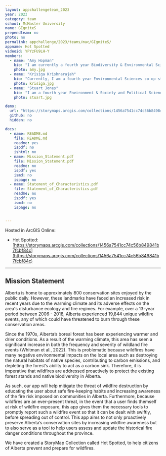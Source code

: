 ```yaml
---
layout: appchallengeteam_2023
year: 2023
category: team
school: McMaster University
name: GIgniteS
prependteam: no
photo: no
permalink: appchallenge/2023/teams/mac/GIgniteS/
appname: Hot Spotted
videoid: YPYzFU9LH-Y
members:
  - name: "Amy Hopman"
    bio: "I am currently a fourth year Biodiversity & Environmental Sciences student focusing in GIS and ecology, and I am starting work with the Canadian Hydrographic Service this Summer. My senior thesis studies how incorporation of social variables differs from Canada’s weather-based Fire Weather Index. While I’m not working away in the lab, I can usually be found crocheting, knitting, or playing with my pet frogs and dogs."
    photo: amy.jpg
  - name: "Krisiga Krishnarajah"
    bio: "Currently, I am a fourth year Environmental Sciences co-op student pursuing a certificate in GIS. My senior thesis looks at the patterns and predictors of emergency department visits in Hamilton, Ontario, using data from Code Red, a study that observed disparities in the determinants of health and health status that exists in the city. During my free time, you can find me reading or playing with my cat, Kiki."
    photo: krisiga.jpg
  - name: "Stuart Jones"
    bio: "I am a fourth year Environment & Society and Political Science student pursuing a concurrent GIS certificate. I find the study of how humans use and interact with space to be a fascinating subject and am interested in exploring how GIS can be used to analyse and visualise this relationship. In my free time I enjoy long distance running, playing Football Manager, and watching hockey."
    photo: stuart.jpg

demo:
  url: "https://storymaps.arcgis.com/collections/1456a7541cc74c56b849841b7fcbf84c"
  github: no
  hidden: no

docs:
  - name: README.md
    file: README.md
    readme: yes
    ispdf: no
    ishtml: no
  - name: Mission_Statement.pdf
    file: Mission_Statement.pdf
    readme: no
    ispdf: yes
    ismd: no
    ispage: no
  - name: Statement_of_Characteristics.pdf
    file: Statement_of_Characteristics.pdf
    readme: no
    ispdf: yes
    ismd: no
    ispage: no


---
```


Hosted in ArcGIS Online:

- Hot Spotted: [https://storymaps.arcgis.com/collections/1456a7541cc74c56b849841b7fcbf84c](https://storymaps.arcgis.com/collections/1456a7541cc74c56b849841b7fcbf84c)

---

## Mission Statement

Alberta is home to approximately 800 conservation sites enjoyed by the public daily. However, these landmarks have faced an increased risk in recent years due to the warming climate and its adverse effects on the area's disturbance ecology and fire regimes. For example, over a 13-year period between 2006 - 2018, Alberta experienced 19,844 unique wildfire events, any of which could have threatened to burn through these conservation areas.  

Since the 1970s, Alberta’s boreal forest has been experiencing warmer and drier conditions. As a result of the warming climate, this area has seen a significant increase in both the frequency and severity of wildland fire events (Whitman et al., 2022). This is problematic because wildfires have many negative environmental impacts on the local area such as destroying the natural habitats of native species, contributing to carbon emissions, and depleting the forest’s ability to act as a carbon sink. Therefore, it is imperative that wildfires are addressed proactively to protect the existing forest stands and native biodiversity in Alberta.

As such, our app will help mitigate the threat of wildfire destruction by educating the user about safe fire-keeping habits and increasing awareness of the fire risk imposed on communities in Alberta. Furthermore, because wildfires are an ever-present threat, in the event that a user finds themself at risk of wildfire exposure, this app gives them the necessary tools to promptly report such a wildfire event so that it can be dealt with swiftly, before spreading out of control. This app aims to not only proactively preserve Alberta’s conservation sites by increasing wildfire awareness but to also serve as a tool to help users assess and update the historical fire danger conditions throughout the province.

We have created a StoryMap Collection called Hot Spotted, to help citizens of Alberta prevent and prepare for wildfires.
